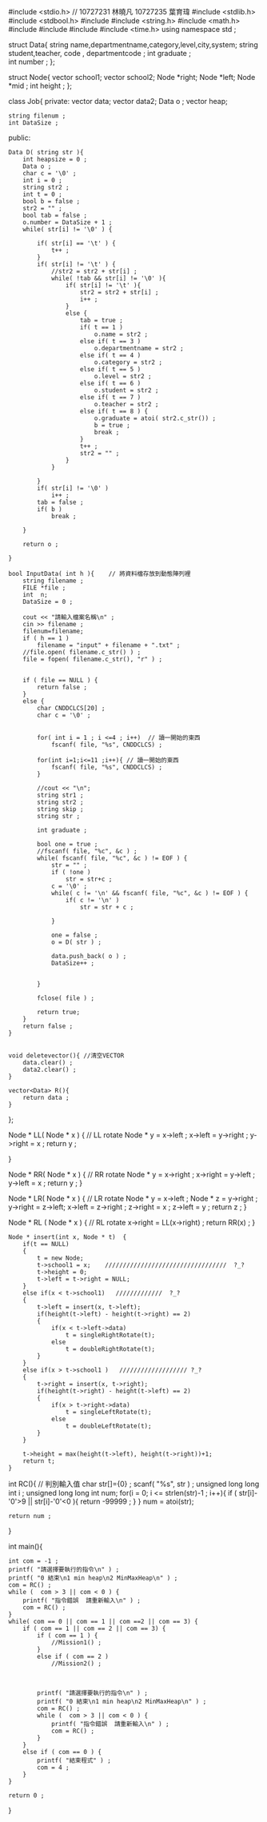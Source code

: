 #include <stdio.h> // 10727231 林曉凡 10727235 葉育瑋 
#include <stdlib.h>
#include <stdbool.h>
#include <cstdio>
#include <string.h>
#include <math.h> 
#include <fstream>
#include <iostream>
#include <vector>
#include <time.h>
using namespace std ;

struct Data{
	string name,departmentname,category,level,city,system;
	string student,teacher, code ,  departmentcode ;
	int graduate ;	
	int number ;
};

struct Node{
	vector<Data> school1;
	vector<Data> school2;
	Node *right;
	Node *left;
	Node *mid ;
	int height ;
};




class Job{
private:
	vector<Data> data;
	vector<Data> data2;
	Data o ;
	vector<Data> heap;
	
	string filenum ;
	int DataSize ;
public:
	
	
	
	
	Data D( string str ){
		int heapsize = 0 ;
		Data o ;
		char c = '\0' ;
		int i = 0 ;
		string str2 ;
		int t = 0 ;
		bool b = false ;
		str2 = "" ;
		bool tab = false ;
		o.number = DataSize + 1 ;
		while( str[i] != '\0' ) {
		
			if( str[i] == '\t' ) {
				t++ ;
			}
			if( str[i] != '\t' ) {
				//str2 = str2 + str[i] ;
				while( !tab && str[i] != '\0' ){
					if( str[i] != '\t' ){
						str2 = str2 + str[i] ;
						i++ ;
					}
					else {
						tab = true ;
						if( t == 1 )
							o.name = str2 ;
						else if( t == 3 )
							o.departmentname = str2 ;
						else if( t == 4 )
							o.category = str2 ;
						else if( t == 5 )
							o.level = str2 ;
						else if( t == 6 )
							o.student = str2 ;
						else if( t == 7 )
							o.teacher = str2 ;
						else if( t == 8 ) {
							o.graduate = atoi( str2.c_str()) ;
							b = true ;
							break ;
						}
						t++ ;
						str2 = "" ;
					}
				}
				
			}
			if( str[i] != '\0' ) 
				i++ ;
			tab = false ;
			if( b )
				break ;
			
		}

		return o ;
		
	}
	
	bool InputData( int h ){    // 將資料檔存放到動態陣列裡 
		string filename ;
		FILE *file ;
		int  n;
		DataSize = 0 ;
		
		cout << "請輸入檔案名稱\n" ; 
		cin >> filename ;
		filenum=filename;
		if ( h == 1 ) 
  			filename = "input" + filename + ".txt" ;
        //file.open( filename.c_str() ) ;
        file = fopen( filename.c_str(), "r" ) ;
        
        
  		if ( file == NULL ) { 
  			return false ;
  		} 
  		else { 
  			char CNDDCLCS[20] ;
  			char c = '\0' ;
  			
  			
  			for( int i = 1 ; i <=4 ; i++)  // 讀一開始的東西 
  				fscanf( file, "%s", CNDDCLCS) ;			
  			
  			for(int i=1;i<=11 ;i++){ // 讀一開始的東西 
  				fscanf( file, "%s", CNDDCLCS) ;			
			}			
			
			//cout << "\n";     
			string str1 ;
			string str2 ;
			string skip ;
			string str ;
			
			int graduate ;
			
			bool one = true ;
			//fscanf( file, "%c", &c ) ;
			while( fscanf( file, "%c", &c ) != EOF ) {
				str = "" ;
				if ( !one )
					str = str+c ;
				c = '\0' ;
				while( c != '\n' && fscanf( file, "%c", &c ) != EOF ) {
					if( c != '\n' )
						str = str + c ;
					
				}
				
				one = false ;
				o = D( str ) ;

    			data.push_back( o ) ;
    			DataSize++ ;
    			
				
			}
			   	
			fclose( file ) ;	
       	
       		return true;
		}		
		return false ;	
	}
	
    
	void deletevector(){ //清空VECTOR 
		data.clear() ;
		data2.clear() ;
	}
	
	vector<Data> R(){
		return data ;
	}

	
	
};


Node * LL( Node * x ) {  // LL rotate
	Node * y = x->left ;
	x->left = y->right ;
	y->right = x ;
	return y ; 
	
}


Node * RR( Node * x )  {  //  RR rotate
	Node * y = x->right ;
	x->right = y->left ;
	y->left = x ;
	return y ;
}

Node * LR( Node * x )  { // LR rotate
	Node * y = x->left ;
	Node * z = y->right ;
	y->right = z->left;
	x->left = z->right ;
	z->right = x ;
	z->left = y ;
	return z ;
} 

Node * RL ( Node * x ) { // RL rotate
	x->right = LL(x->right) ;
	return RR(x) ;
}

    Node * insert(int x, Node * t)  {
        if(t == NULL)
        {
            t = new Node;
            t->school1 = x;    //////////////////////////////////  ?_?
            t->height = 0;
            t->left = t->right = NULL;
        }
        else if(x < t->school1)   /////////////  ?_?
        {
            t->left = insert(x, t->left);
            if(height(t->left) - height(t->right) == 2)
            {
                if(x < t->left->data)
                    t = singleRightRotate(t);
                else
                    t = doubleRightRotate(t);
            }
        }
        else if(x > t->school1 )   /////////////////// ?_? 
        {
            t->right = insert(x, t->right);
            if(height(t->right) - height(t->left) == 2)
            {
                if(x > t->right->data)
                    t = singleLeftRotate(t);
                else
                    t = doubleLeftRotate(t);
            }
        }

        t->height = max(height(t->left), height(t->right))+1;
        return t;
    }






int RC(){ // 判別輸入值
	char str[]={0} ;
	scanf( "%s", str ) ;
	unsigned long long int i ;
	unsigned long long int num;
	for(i = 0; i <= strlen(str)-1 ; i++){
		if ( str[i]-'0'>9 || str[i]-'0'<0 ){
			return -99999 ;
		}
	}
	num = atoi(str);

	return num ;
}

int main(){
	
	
	int com = -1 ;
	printf( "請選擇要執行的指令\n" ) ; 
	printf( "0 結束\n1 min heap\n2 MinMaxHeap\n" ) ;
	com = RC() ;
	while (  com > 3 || com < 0 ) {
		printf( "指令錯誤  請重新輸入\n" ) ;
		com = RC() ;
	}
	while( com == 0 || com == 1 || com ==2 || com == 3) {
		if ( com == 1 || com == 2 || com == 3) {
			if ( com == 1 ) {
				//Mission1() ;  
			}
			else if ( com == 2 ) 
				//Mission2() ;  
		 
				 
			
			printf( "請選擇要執行的指令\n" ) ;
			printf( "0 結束\n1 min heap\n2 MinMaxHeap\n" ) ;
			com = RC() ;
			while (  com > 3 || com < 0 ) {
				printf( "指令錯誤  請重新輸入\n" ) ;
				com = RC() ;
			}
		}
		else if ( com == 0 ) {
			printf( "結束程式" ) ;
			com = 4 ;
		} 
	}

	return 0 ;	
}
